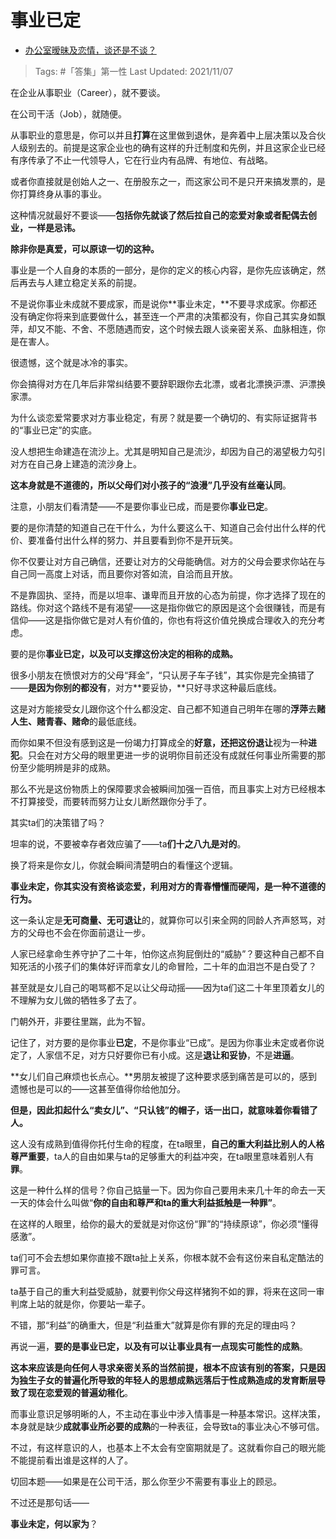 # 事业已定

- [办公室暧昧及恋情，谈还是不谈？](https://www.zhihu.com/question/60702908/answer/1910070046)
  
>Tags: #「答集」第一性
>Last Updated: 2021/11/07

在企业从事职业（Career），就不要谈。

在公司干活（Job），就随便。

从事职业的意思是，你可以并且**打算**在这里做到退休，是奔着中上层决策以及合伙人级别去的。前提是这家企业也的确有这样的升迁制度和先例，并且这家企业已经有序传承了不止一代领导人，它在行业内有品牌、有地位、有战略。

或者你直接就是创始人之一、在册股东之一，而这家公司不是只开来搞发票的，是你打算终身从事的事业。

这种情况就最好不要谈——**包括你先就谈了然后拉自己的恋爱对象或者配偶去创业，一样是忌讳。**

**除非你是真爱，可以原谅一切的这种。**

事业是一个人自身的本质的一部分，是你的定义的核心内容，是你先应该确定，然后再去与人建立稳定关系的前提。

不是说你事业未成就不要成家，而是说你**事业未定，**不要寻求成家。你都还没有确定你将来到底要做什么，甚至连一个严肃的决策都没有，你自己其实身如飘萍，却又不能、不舍、不愿随遇而安，这个时候去跟人谈亲密关系、血脉相连，你是在害人。

很遗憾，这个就是冰冷的事实。

你会搞得对方在几年后非常纠结要不要辞职跟你去北漂，或者北漂换沪漂、沪漂换家漂。

为什么谈恋爱常要求对方事业稳定，有房？就是要一个确切的、有实际证据背书的“事业已定”的实底。

没人想把生命建造在流沙上。尤其是明知自己是流沙，却因为自己的渴望极力勾引对方在自己身上建造的流沙身上。

**这本身就是不道德的，所以父母们对小孩子的“浪漫”几乎没有丝毫认同**。

注意，小朋友们看清楚——不是要你事业已成，而是要你**事业已定**。

要的是你清楚的知道自己在干什么，为什么要这么干、知道自己会付出什么样的代价、要准备付出什么样的努力、并且要看到你不是开玩笑。

你不仅要让对方自己确信，还要让对方的父母能确信。对方的父母会要求你站在与自己同一高度上对话，而且要你对答如流，自洽而且开放。

不是靠固执、坚持，而是以坦率、谦卑而且开放的心态为前提，你才选择了现在的路线。你对这个路线不是有渴望——这是指你做它的原因是这个会很赚钱，而是有信仰——这是指你做它是对人有价值的，你也有将这价值兑换成合理收入的充分考虑。

要的是你**事业已定，**以及**可以支撑这份决定的相称的成熟。**

很多小朋友在愤恨对方的父母“拜金”，“只认房子车子钱”，其实你是完全搞错了——**是因为你别的都没有**，对方**要妥协，**只好寻求这种最后底线。

这是对方能接受女儿跟你这个什么都没定、自己都不知道自己明年在哪的**浮萍**去**赌人生、赌青春、赌命**的最低底线。

而你如果不但没有感到这是一份竭力打算成全的**好意，**还把这份**退让**视为一种**进犯**。只会在对方父母的眼里更进一步的说明你目前还没有成就任何事业所需要的那份至少能明辨是非的成熟。

那么不光是这份物质上的保障要求会被瞬间加强一百倍，而且事实上对方已经根本不打算接受，而要转而努力让女儿断然跟你分手了。

其实ta们的决策错了吗？

坦率的说，不要被幸存者效应骗了——ta**们十之八九是对的**。

换了将来是你女儿，你就会瞬间清楚明白的看懂这个逻辑。

**事业未定，你其实没有资格谈恋爱，利用对方的青春懵懂而硬闯，是一种不道德的行为。**

这一条认定是**无可商量、无可退让**的，就算你可以引来全网的同龄人齐声怒骂，对方的父母也不会在你面前退让一步。

人家已经拿命生养守护了二十年，怕你这点狗屁倒灶的“威胁”？要这种自己都不自知死活的小孩子们的集体好评而拿女儿的命冒险，二十年的血泪岂不是白受了？

甚至就是女儿自己的喝骂都不足以让父母动摇——因为ta们这二十年里顶着女儿的不理解为女儿做的牺牲多了去了。

门朝外开，非要往里踹，此为不智。

记住了，对方要的是你事业**已定**，不是你事业“已成”。是因为你事业未定或者你说定了，人家信不足，对方只好要你已有小成。这是**退让和妥协**，不是**进逼**。

**女儿们自己麻烦也长点心。**男朋友被提了这种要求感到痛苦是可以的，感到遗憾也是可以的——这甚至值得你给他加分。

**但是，因此扣起什么“卖女儿”、“只认钱”的帽子，话一出口，就意味着你看错了人。**

这人没有成熟到值得你托付生命的程度，在ta眼里，**自己的重大利益比别人的人格尊严重要**，ta人的自由如果与ta的足够重大的利益冲突，在ta眼里意味着别人有**罪**。

这是一种什么样的信号？你自己掂量一下。因为你自己要用未来几十年的命去一天一天的体会什么叫做“**你的自由和尊严和ta的重大利益抵触是一种罪”**。

在这样的人眼里，给你的最大的爱就是对你这份“罪”的“持续原谅”，你必须“懂得感激”。

ta们可不会去想如果你直接不跟ta扯上关系，你根本就不会有这份来自私定酷法的罪可言。

ta基于自己的重大利益受威胁，就要判你父母这样猪狗不如的罪，将来在这同一审判席上站的就是你，你要站一辈子。

不错，那“利益”的确重大，但是“利益重大”就算是你有罪的充足的理由吗？

再说一遍，**要的是事业已定，以及有可以让事业具有一点现实可能性的成熟**。

**这本来应该是向任何人寻求亲密关系的当然前提，根本不应该有别的答案，**只是因为独生子女的普遍化所导致的年轻人的思想成熟远落后于性成熟造成的发育断层导致了现在**恋爱观的普遍幼稚化**。

而事业意识足够明晰的人，不主动在事业中涉入情事是一种基本常识。这样决策，本身就是缺少**成就事业所必要的成熟**的一种表征，会导致ta的事业决心不够可信。

不过，有这样意识的人，也基本上不太会有空窗期就是了。这就看你自己的眼光能不能提前看出谁是这样的人了。

  

切回本题——如果是在公司干活，那么你至少不需要有事业上的顾忌。

不过还是那句话——

**事业未定，何以家为**？